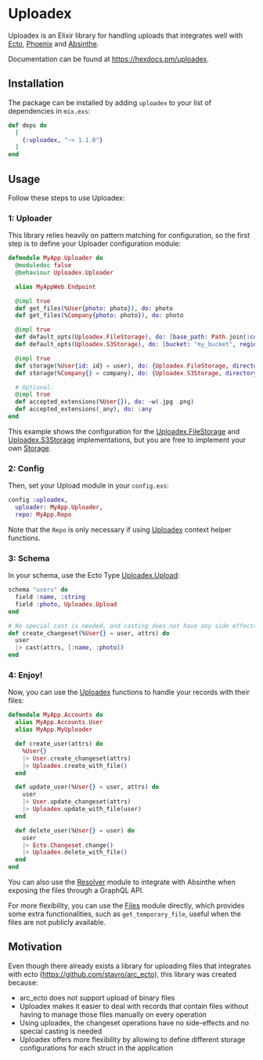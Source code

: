 # Uploadex

Uploadex is an Elixir library for handling uploads that integrates well with [Ecto](https://github.com/elixir-ecto/ecto), [Phoenix](https://github.com/phoenixframework/phoenix) and [Absinthe](https://github.com/absinthe-graphql/absinthe).

Documentation can be found at https://hexdocs.pm/uploadex.

## Installation

The package can be installed by adding `uploadex` to your list of dependencies in `mix.exs`:

```elixir
def deps do
  [
    {:uploadex, "~> 1.1.0"}
  ]
end
```

## Usage

Follow these steps to use Uploadex:

### 1: Uploader

This library relies heavily on pattern matching for configuration, so the first step is to define your Uploader configuration module:

```elixir
defmodule MyApp.Uploader do
  @moduledoc false
  @behaviour Uploadex.Uploader

  alias MyAppWeb.Endpoint

  @impl true
  def get_files(%User{photo: photo}), do: photo
  def get_files(%Company{photo: photo}), do: photo

  @impl true
  def default_opts(Uploadex.FileStorage), do: [base_path: Path.join(:code.priv_dir(:my_app), "static/"), base_url: Endpoint.url()]
  def default_opts(Uploadex.S3Storage), do: [bucket: "my_bucket", region: "sa-east-1", upload_opts: [acl: :public_read]]

  @impl true
  def storage(%User{id: id} = user), do: {Uploadex.FileStorage, directory: "/uploads/users/#{id}"}
  def storage(%Company{} = company), do: {Uploadex.S3Storage, directory: "/thumbnails"}

  # Optional:
  @impl true
  def accepted_extensions(%User{}), do: ~w(.jpg .png)
  def accepted_extensions(_any), do: :any
end
```

This example shows the configuration for the [Uploadex.FileStorage](https://hexdocs.pm/uploadex/Uploadex.FileStorage.html#content) and [Uploadex.S3Storage](https://hexdocs.pm/uploadex/Uploadex.S3Storage.html#content) implementations, but you are free to implement your own [Storage](https://hexdocs.pm/uploadex/Uploadex.Storage.html#content).

### 2: Config

Then, set your Upload module in your `config.exs`:

```elixir
config :uploadex,
  uploader: MyApp.Uploader,
  repo: MyApp.Repo
```

Note that the `Repo` is only necessary if using [Uploadex](https://hexdocs.pm/uploadex/Uploadex.html) context helper functions.

### 3: Schema

In your schema, use the Ecto Type [Uploadex.Upload](https://hexdocs.pm/uploadex/Uploadex.Upload.html#content):

```elixir
schema "users" do
  field :name, :string
  field :photo, Uploadex.Upload
end

# No special cast is needed, and casting does not have any side effects.
def create_changeset(%User{} = user, attrs) do
  user
  |> cast(attrs, [:name, :photo])
end
```

### 4: Enjoy!

Now, you can use the [Uploadex](https://hexdocs.pm/uploadex/Uploadex.html#content) functions to handle your records with their files:

```elixir
defmodule MyApp.Accounts do
  alias MyApp.Accounts.User
  alias MyApp.MyUploader

  def create_user(attrs) do
    %User{}
    |> User.create_changeset(attrs)
    |> Uploadex.create_with_file()
  end

  def update_user(%User{} = user, attrs) do
    user
    |> User.update_changeset(attrs)
    |> Uploadex.update_with_file(user)
  end

  def delete_user(%User{} = user) do
    user
    |> Ecto.Changeset.change()
    |> Uploadex.delete_with_file()
  end
end
```

You can also use the [Resolver](https://hexdocs.pm/uploadex/Uploadex.Resolver.html#content) module to integrate with Absinthe when exposing the files through a GraphQL API.

For more flexibility, you can use the [Files](https://hexdocs.pm/uploadex/Uploadex.Files.html#content) module directly, which provides some extra functionalities, such as `get_temporary_file`, useful when the files are not publicly available.

## Motivation

Even though there already exists a library for uploading files that integrates with ecto (https://github.com/stavro/arc_ecto), this library was created because:

* arc_ecto does not support upload of binary files
* Uploadex makes it easier to deal with records that contain files without having to manage those files manually on every operation
* Using uploadex, the changeset operations have no side-effects and no special casting is needed
* Uploadex offers more flexibility by allowing to define different storage configurations for each struct in the application
